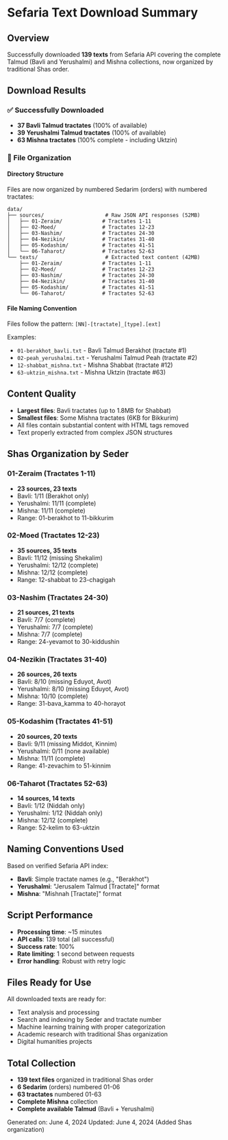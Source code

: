 # Sefaria Text Download Summary

## Overview

Successfully downloaded **139 texts** from Sefaria API covering the complete Talmud (Bavli and Yerushalmi) and Mishna collections, now organized by traditional Shas order.

## Download Results

### ✅ Successfully Downloaded

- **37 Bavli Talmud tractates** (100% of available)
- **39 Yerushalmi Talmud tractates** (100% of available)
- **63 Mishna tractates** (100% complete - including Uktzin)

### 📁 File Organization

#### Directory Structure

Files are now organized by numbered Sedarim (orders) with numbered tractates:

```
data/
├── sources/                    # Raw JSON API responses (52MB)
│   ├── 01-Zeraim/             # Tractates 1-11
│   ├── 02-Moed/               # Tractates 12-23
│   ├── 03-Nashim/             # Tractates 24-30
│   ├── 04-Nezikin/            # Tractates 31-40
│   ├── 05-Kodashim/           # Tractates 41-51
│   └── 06-Taharot/            # Tractates 52-63
└── texts/                      # Extracted text content (42MB)
    ├── 01-Zeraim/             # Tractates 1-11
    ├── 02-Moed/               # Tractates 12-23
    ├── 03-Nashim/             # Tractates 24-30
    ├── 04-Nezikin/            # Tractates 31-40
    ├── 05-Kodashim/           # Tractates 41-51
    └── 06-Taharot/            # Tractates 52-63
```

#### File Naming Convention

Files follow the pattern: `[NN]-[tractate]_[type].[ext]`

Examples:

- `01-berakhot_bavli.txt` - Bavli Talmud Berakhot (tractate #1)
- `02-peah_yerushalmi.txt` - Yerushalmi Talmud Peah (tractate #2)
- `12-shabbat_mishna.txt` - Mishna Shabbat (tractate #12)
- `63-uktzin_mishna.txt` - Mishna Uktzin (tractate #63)

## Content Quality

- **Largest files**: Bavli tractates (up to 1.8MB for Shabbat)
- **Smallest files**: Some Mishna tractates (6KB for Bikkurim)
- All files contain substantial content with HTML tags removed
- Text properly extracted from complex JSON structures

## Shas Organization by Seder

### 01-Zeraim (Tractates 1-11)

- **23 sources, 23 texts**
- Bavli: 1/11 (Berakhot only)
- Yerushalmi: 11/11 (complete)
- Mishna: 11/11 (complete)
- Range: 01-berakhot to 11-bikkurim

### 02-Moed (Tractates 12-23)

- **35 sources, 35 texts**
- Bavli: 11/12 (missing Shekalim)
- Yerushalmi: 12/12 (complete)
- Mishna: 12/12 (complete)
- Range: 12-shabbat to 23-chagigah

### 03-Nashim (Tractates 24-30)

- **21 sources, 21 texts**
- Bavli: 7/7 (complete)
- Yerushalmi: 7/7 (complete)
- Mishna: 7/7 (complete)
- Range: 24-yevamot to 30-kiddushin

### 04-Nezikin (Tractates 31-40)

- **26 sources, 26 texts**
- Bavli: 8/10 (missing Eduyot, Avot)
- Yerushalmi: 8/10 (missing Eduyot, Avot)
- Mishna: 10/10 (complete)
- Range: 31-bava_kamma to 40-horayot

### 05-Kodashim (Tractates 41-51)

- **20 sources, 20 texts**
- Bavli: 9/11 (missing Middot, Kinnim)
- Yerushalmi: 0/11 (none available)
- Mishna: 11/11 (complete)
- Range: 41-zevachim to 51-kinnim

### 06-Taharot (Tractates 52-63)

- **14 sources, 14 texts**
- Bavli: 1/12 (Niddah only)
- Yerushalmi: 1/12 (Niddah only)
- Mishna: 12/12 (complete)
- Range: 52-kelim to 63-uktzin

## Naming Conventions Used

Based on verified Sefaria API index:

- **Bavli**: Simple tractate names (e.g., "Berakhot")
- **Yerushalmi**: "Jerusalem Talmud [Tractate]" format
- **Mishna**: "Mishnah [Tractate]" format

## Script Performance

- **Processing time**: ~15 minutes
- **API calls**: 139 total (all successful)
- **Success rate**: 100%
- **Rate limiting**: 1 second between requests
- **Error handling**: Robust with retry logic

## Files Ready for Use

All downloaded texts are ready for:

- Text analysis and processing
- Search and indexing by Seder and tractate number
- Machine learning training with proper categorization
- Academic research with traditional Shas organization
- Digital humanities projects

## Total Collection

- **139 text files** organized in traditional Shas order
- **6 Sedarim** (orders) numbered 01-06
- **63 tractates** numbered 01-63
- **Complete Mishna** collection
- **Complete available Talmud** (Bavli + Yerushalmi)

Generated on: June 4, 2024
Updated: June 4, 2024 (Added Shas organization)
